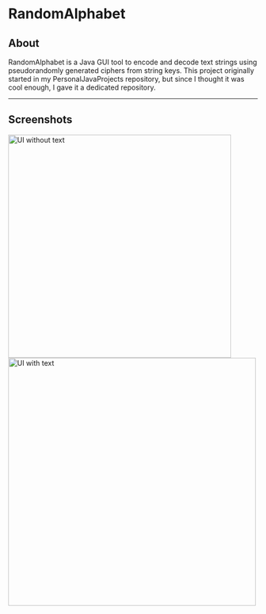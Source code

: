# RandomAlphabet

## About
RandomAlphabet is a Java GUI tool to encode and decode text strings using pseudorandomly generated ciphers from string keys. This project originally started in my PersonalJavaProjects repository, but since I thought it was cool enough, I gave it a dedicated repository.

----

## Screenshots
<img src="https://i.imgur.com/xb9mRSG.png" alt="UI without text" width="450" />
<img src="https://i.imgur.com/tdBCvv5.png" alt="UI with text" width="500" />
